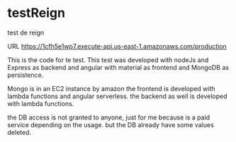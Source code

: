 # testReign
test de reign

URL
https://1cfh5e1wp7.execute-api.us-east-1.amazonaws.com/production

This is the code for te test.
This test was developed with nodeJs and Express as backend and angular with material as frontend and MongoDB as persistence.

Mongo is in an EC2 instance by amazon
the frontend is developed with lambda functions and angular serverless. 
the backend as well is developed with lambda functions.

the DB access is not granted to anyone, just for me because is a paid service depending on the usage. but the DB already have some values deleted.    
